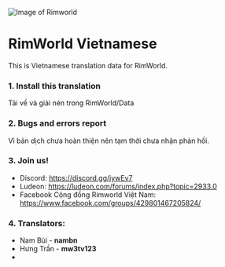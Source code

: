 ![Image of Rimworld](http://rimworldwiki.com/images/thumb/8/8c/Rimworldlogo.png/600px-Rimworldlogo.png)

# RimWorld Vietnamese
This is Vietnamese translation data for RimWorld.

### 1. Install this translation
Tải về và giải nén trong RimWorld/Data

### 2. Bugs and errors report
Vì bản dịch chưa hoàn thiện nên tạm thời chưa nhận phản hồi.

### 3. Join us!
- Discord: https://discord.gg/jywEv7
- Ludeon: https://ludeon.com/forums/index.php?topic=2933.0 
- Facebook Cộng đồng Rimworld Việt Nam: https://www.facebook.com/groups/429801467205824/
  
### 4. Translators:
- Nam Bùi - **nambn**
- Hưng Trần - **mw3tv123**
- 

